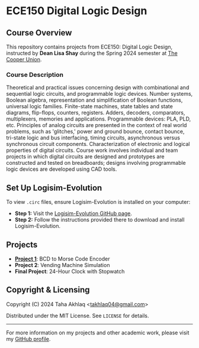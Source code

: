 # ECE150 Digital Logic Design

## Course Overview
This repository contains projects from ECE150: Digital Logic Design, instructed by **Dean Lisa Shay** during the Spring 2024 semester at [The Cooper Union](http://www.cooper.edu).

### Course Description
Theoretical and practical issues concerning design with combinational and sequential logic circuits, and programmable logic devices. Number systems, Boolean algebra, representation and simplification of Boolean functions, universal logic families. Finite-state machines, state tables and state diagrams, flip-flops, counters, registers. Adders, decoders, comparators, multiplexers, memories and applications. Programmable devices: PLA, PLD, etc. Principles of analog circuits are presented in the context of real world problems, such as 'glitches,' power and ground bounce, contact bounce, tri-state logic and bus interfacing, timing circuits, asynchronous versus synchronous circuit components. Characterization of electronic and logical properties of digital circuits. Course work involves individual and team projects in which digital circuits are designed and prototypes are constructed and tested on breadboards; designs involving programmable logic devices are developed using CAD tools.

## Set Up Logisim-Evolution
To view `.circ` files, ensure Logisim-Evolution is installed on your computer:

- **Step 1:** Visit the [Logisim-Evolution GitHub page](https://github.com/logisim-evolution/logisim-evolution).
- **Step 2:** Follow the instructions provided there to download and install Logisim-Evolution.

## Projects

- **[Project 1](Project%201)**: BCD to Morse Code Encoder
- **Project 2**: Vending Machine Simulation
- **Final Project**: 24-Hour Clock with Stopwatch

## Copyright & Licensing
Copyright (C) 2024 Taha Akhlaq <[takhlaq04@gmail.com](mailto:takhlaq04@gmail.com)>

Distributed under the MIT License. See `LICENSE` for details.

---

For more information on my projects and other academic work, please visit my [GitHub profile](https://github.com/TahaAkhlaq).
